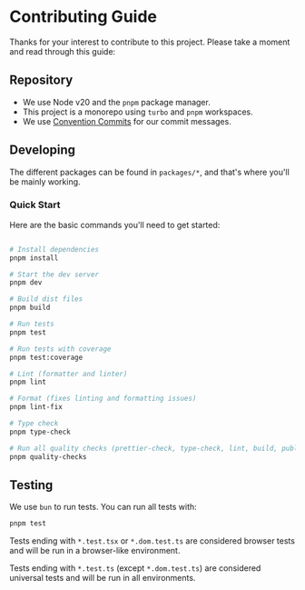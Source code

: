 # Contributing Guide

Thanks for your interest to contribute to this project. Please take a moment and read through this guide:

## Repository

- We use Node v20 and the `pnpm` package manager.
- This project is a monorepo using `turbo` and `pnpm` workspaces.
- We use [Convention Commits](https://www.conventionalcommits.org/en/v1.0.0/) for our commit messages.

## Developing

The different packages can be found in `packages/*`, and that's where you'll be mainly working.

### Quick Start

Here are the basic commands you'll need to get started:

```sh

# Install dependencies
pnpm install

# Start the dev server
pnpm dev

# Build dist files
pnpm build

# Run tests
pnpm test

# Run tests with coverage
pnpm test:coverage

# Lint (formatter and linter)
pnpm lint

# Format (fixes linting and formatting issues)
pnpm lint-fix

# Type check
pnpm type-check

# Run all quality checks (prettier-check, type-check, lint, build, publint, test)
pnpm quality-checks

```

## Testing

We use `bun` to run tests. You can run all tests with:

```sh
pnpm test
```

Tests ending with `*.test.tsx` or `*.dom.test.ts` are considered browser tests and will be run in a browser-like
environment.

Tests ending with `*.test.ts` (except `*.dom.test.ts`) are considered universal tests and will be run in all
environments.
